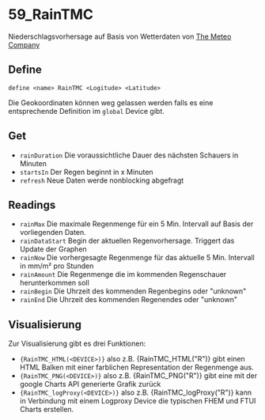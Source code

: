 # 59_RainTMC

Niederschlagsvorhersage auf Basis von Wetterdaten von [The Meteo Company](https://www.themeteocompany.com/)

##    Define
    
`define <name> RainTMC <Logitude> <Latitude>`

Die Geokoordinaten können weg gelassen werden falls es eine entsprechende Definition im `global` Device gibt.

## Get

* `rainDuration` Die voraussichtliche Dauer des nächsten Schauers in Minuten
* `startsIn` Der Regen beginnt in x Minuten
* `refresh` Neue Daten werde nonblocking abgefragt

##    Readings

* `rainMax` Die maximale Regenmenge für ein 5 Min. Intervall auf Basis der vorliegenden Daten.
* `rainDataStart` Begin der aktuellen Regenvorhersage. Triggert das Update der Graphen
* `rainNow` Die vorhergesagte Regenmenge für das aktuelle 5 Min. Intervall in mm/m² pro Stunden
* `rainAmount` Die Regenmenge die im kommenden Regenschauer herunterkommen soll
* `rainBegin` Die Uhrzeit des kommenden Regenbegins oder "unknown"
* `rainEnd` Die Uhrzeit des kommenden Regenendes oder "unknown"

## Visualisierung
    
Zur Visualisierung gibt es drei Funktionen:
* `{RainTMC_HTML(<DEVICE>)}` also z.B. {RainTMC_HTML("R")} gibt einen HTML Balken mit einer farblichen Representation der Regenmenge aus.
* `{RainTMC_PNG(<DEVICE>)}` also z.B. {RainTMC_PNG("R")} gibt eine mit der google Charts API generierte Grafik zurück
* `{RainTMC_logProxy(<DEVICE>)}` also z.B. {RainTMC_logProxy("R")} kann in Verbindung mit einem Logproxy Device die typischen FHEM und FTUI Charts erstellen.

